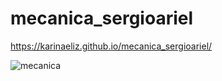 # mecanica_sergioariel
https://karinaeliz.github.io/mecanica_sergioariel/

![mecanica](https://user-images.githubusercontent.com/110490197/209127187-8dd8aab1-ce9c-4ef8-ba18-9be1d2e9168e.png)
